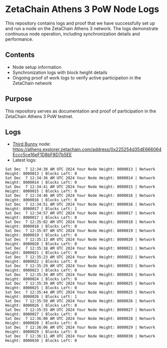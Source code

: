 # ZetaChain Athens 3 PoW Node Logs
This repository contains logs and proof that we have successfully set up and run a node on the ZetaChain Athens 3 network. The logs demonstrate continuous node operation, including synchronization details and performance.

## Contents
- Node setup information
- Synchronization logs with block height details
- Ongoing proof of work logs to verify active participation in the ZetaChain network

## Purpose
This repository serves as documentation and proof of participation in the ZetaChain Athens 3 PoW testnet.

## Logs

- [Third Bunny](https://thirdbunny.xyz/) node: https://athens.explorer.zetachain.com/address/0x225254d35dE666064Eccc5ce16eF1D8bF8D7b5EE
- Latest logs:
```
Sat Dec  7 12:34:30 AM UTC 2024 Your Node Height: 8000013 | Network Height: 8000013 | Blocks Left: 0
Sat Dec  7 12:34:36 AM UTC 2024 Your Node Height: 8000014 | Network Height: 8000014 | Blocks Left: 0
Sat Dec  7 12:34:41 AM UTC 2024 Your Node Height: 8000015 | Network Height: 8000015 | Blocks Left: 0
Sat Dec  7 12:34:46 AM UTC 2024 Your Node Height: 8000016 | Network Height: 8000016 | Blocks Left: 0
Sat Dec  7 12:34:51 AM UTC 2024 Your Node Height: 8000016 | Network Height: 8000017 | Blocks Left: 1
Sat Dec  7 12:34:57 AM UTC 2024 Your Node Height: 8000017 | Network Height: 8000017 | Blocks Left: 0
Sat Dec  7 12:35:02 AM UTC 2024 Your Node Height: 8000018 | Network Height: 8000018 | Blocks Left: 0
Sat Dec  7 12:35:07 AM UTC 2024 Your Node Height: 8000019 | Network Height: 8000019 | Blocks Left: 0
Sat Dec  7 12:35:13 AM UTC 2024 Your Node Height: 8000020 | Network Height: 8000020 | Blocks Left: 0
Sat Dec  7 12:35:18 AM UTC 2024 Your Node Height: 8000021 | Network Height: 8000021 | Blocks Left: 0
Sat Dec  7 12:35:23 AM UTC 2024 Your Node Height: 8000022 | Network Height: 8000022 | Blocks Left: 0
Sat Dec  7 12:35:29 AM UTC 2024 Your Node Height: 8000023 | Network Height: 8000023 | Blocks Left: 0
Sat Dec  7 12:35:34 AM UTC 2024 Your Node Height: 8000024 | Network Height: 8000024 | Blocks Left: 0
Sat Dec  7 12:35:39 AM UTC 2024 Your Node Height: 8000025 | Network Height: 8000025 | Blocks Left: 0
Sat Dec  7 12:35:44 AM UTC 2024 Your Node Height: 8000025 | Network Height: 8000026 | Blocks Left: 1
Sat Dec  7 12:35:50 AM UTC 2024 Your Node Height: 8000026 | Network Height: 8000026 | Blocks Left: 0
Sat Dec  7 12:35:55 AM UTC 2024 Your Node Height: 8000027 | Network Height: 8000027 | Blocks Left: 0
Sat Dec  7 12:36:00 AM UTC 2024 Your Node Height: 8000028 | Network Height: 8000028 | Blocks Left: 0
Sat Dec  7 12:36:06 AM UTC 2024 Your Node Height: 8000029 | Network Height: 8000029 | Blocks Left: 0
Sat Dec  7 12:36:11 AM UTC 2024 Your Node Height: 8000030 | Network Height: 8000030 | Blocks Left: 0
```
